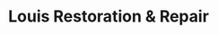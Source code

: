 ---
title: "Louis Restoration & Repair"
url: /salem/louis-restoration-and-repair/
shop: car repair
---